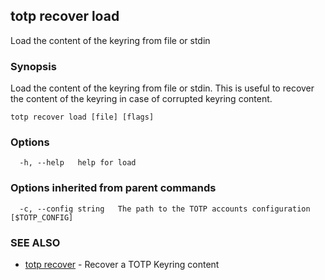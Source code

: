 ## totp recover load

Load the content of the keyring from file or stdin

### Synopsis

Load the content of the keyring from file or stdin. This is useful to recover the content of the keyring in case of corrupted keyring content.

```
totp recover load [file] [flags]
```

### Options

```
  -h, --help   help for load
```

### Options inherited from parent commands

```
  -c, --config string   The path to the TOTP accounts configuration [$TOTP_CONFIG]
```

### SEE ALSO

* [totp recover](totp_recover.md)	 - Recover a TOTP Keyring content

